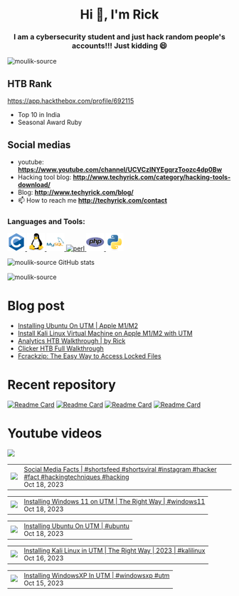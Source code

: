 <h1 align="center">Hi 👋, I'm Rick</h1>
<h3 align="center">I am a cybersecurity student and just hack random people's accounts!!! Just kidding 😄</h3>

<p align="left"> <img src="https://komarev.com/ghpvc/?username=moulik-source&label=Profile%20views&color=0e75b6&style=flat" alt="moulik-source" /> </p> 

## HTB Rank

https://app.hackthebox.com/profile/692115
- Top 10 in India
- Seasonal Award Ruby

## Social medias
- youtube: **https://www.youtube.com/channel/UCVCzINYEgqrzToozc4dp0Bw**
- Hacking tool blog: **http://www.techyrick.com/category/hacking-tools-download/**
- Blog: **http://www.techyrick.com/blog/**
- 📫 How to reach me **http://techyrick.com/contact**


<h3 align="left">Languages and Tools:</h3>
<p align="left"> <a href="https://www.cprogramming.com/" target="_blank"> <img src="https://raw.githubusercontent.com/devicons/devicon/master/icons/c/c-original.svg" alt="c" width="40" height="40"/> </a> <a href="https://www.linux.org/" target="_blank"> <img src="https://raw.githubusercontent.com/devicons/devicon/master/icons/linux/linux-original.svg" alt="linux" width="40" height="40"/> </a> <a href="https://www.mysql.com/" target="_blank"> <img src="https://raw.githubusercontent.com/devicons/devicon/master/icons/mysql/mysql-original-wordmark.svg" alt="mysql" width="40" height="40"/> </a> <a href="https://www.perl.org/" target="_blank"> <img src="https://api.iconify.design/logos-perl.svg" alt="perl" width="40" height="40"/> </a> <a href="https://www.php.net" target="_blank"> <img src="https://raw.githubusercontent.com/devicons/devicon/master/icons/php/php-original.svg" alt="php" width="40" height="40"/> </a> <a href="https://www.python.org" target="_blank"> <img src="https://raw.githubusercontent.com/devicons/devicon/master/icons/python/python-original.svg" alt="python" width="40" height="40"/> </a> </p>



![moulik-source GitHub stats](https://github-readme-stats.vercel.app/api?username=moulik-source&show_icons=true&theme=vision-friendly-dark)

<p><img align="center" src="https://github-readme-streak-stats.herokuapp.com/?user=moulik-source&theme=vision-friendly-dark" alt="moulik-source" /></p>

# Blog post
<!-- BLOG-POST-LIST:START -->
- [Installing Ubuntu On UTM | Apple M1/M2](https://techyrick.com/installing-ubuntu-on-utm-apple-m1-m2/)
- [Install Kali Linux Virtual Machine on Apple M1/M2 with UTM](https://techyrick.com/kali-linux-in-utm-install/)
- [Analytics HTB Walkthrough | by Rick](https://techyrick.com/analytics-htb-walkthrough-by-rick/)
- [Clicker HTB Full Walkthrough](https://techyrick.com/clicker-htb/)
- [Fcrackzip: The Easy Way to Access Locked Files](https://techyrick.com/fcrackzip-full-tutorial/)
<!-- BLOG-POST-LIST:END -->

# Recent repository 

[![Readme Card](https://github-readme-stats.vercel.app/api/pin/?username=moulik-source&repo=ddos&theme=outrun)](https://github.com/moulik-source/ddos) 
[![Readme Card](https://github-readme-stats.vercel.app/api/pin/?username=moulik-source&repo=port-scan&theme=outrun)](https://github.com/moulik-source/port-scan)
[![Readme Card](https://github-readme-stats.vercel.app/api/pin/?username=moulik-source&repo=moulik-source&theme=outrun)](https://github.com/moulik-source/moulik-source)
[![Readme Card](https://github-readme-stats.vercel.app/api/pin/?username=moulik-source&repo=hashmo&theme=outrun)](https://github.com/moulik-source/hashmo)

# Youtube videos

[<img src="https://img.shields.io/badge/-Subscribe-red?style=for-the-badge&logo=youtube&logoColor=white"/>](https://www.youtube.com/channel/UCVHmOOAGNcLK5k0i7G1gTrQ)

<!-- YOUTUBE:START --><table><tr><td><a href="https://www.youtube.com/watch?v=cPXeSC--_PI"><img width="140px" src="https://i.ytimg.com/vi/cPXeSC--_PI/mqdefault.jpg"></a></td>
<td><a href="https://www.youtube.com/watch?v=cPXeSC--_PI">Social Media Facts | #shortsfeed #shortsviral #instagram #hacker  #fact #hackingtechniques  #hacking</a><br/>Oct 18, 2023</td></tr></table>
<table><tr><td><a href="https://www.youtube.com/watch?v=oHCphbtLJIo"><img width="140px" src="https://i.ytimg.com/vi/oHCphbtLJIo/mqdefault.jpg"></a></td>
<td><a href="https://www.youtube.com/watch?v=oHCphbtLJIo">Installing Windows 11 on UTM | The Right Way | #windows11</a><br/>Oct 18, 2023</td></tr></table>
<table><tr><td><a href="https://www.youtube.com/watch?v=SJuz0-Sv3rg"><img width="140px" src="https://i.ytimg.com/vi/SJuz0-Sv3rg/mqdefault.jpg"></a></td>
<td><a href="https://www.youtube.com/watch?v=SJuz0-Sv3rg">Installing Ubuntu On UTM | #ubuntu</a><br/>Oct 18, 2023</td></tr></table>
<table><tr><td><a href="https://www.youtube.com/watch?v=tnzvODhaZeA"><img width="140px" src="https://i.ytimg.com/vi/tnzvODhaZeA/mqdefault.jpg"></a></td>
<td><a href="https://www.youtube.com/watch?v=tnzvODhaZeA">Installing Kali Linux in UTM | The Right Way | 2023 | #kalilinux</a><br/>Oct 16, 2023</td></tr></table>
<table><tr><td><a href="https://www.youtube.com/watch?v=UX2XhGUhPDA"><img width="140px" src="https://i.ytimg.com/vi/UX2XhGUhPDA/mqdefault.jpg"></a></td>
<td><a href="https://www.youtube.com/watch?v=UX2XhGUhPDA">Installing WindowsXP In UTM | #windowsxp #utm</a><br/>Oct 15, 2023</td></tr></table>
<!-- YOUTUBE:END -->

